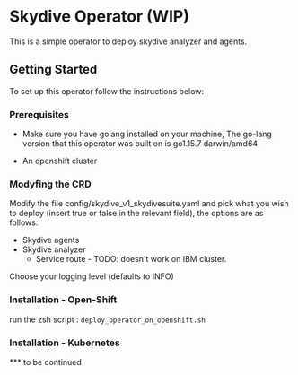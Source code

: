 <!-- ABOUT THE PROJECT -->

# Skydive Operator (WIP)

This is a simple operator to deploy skydive analyzer and agents.

<!-- GETTING STARTED -->

## Getting Started

To set up this operator follow the instructions below:

### Prerequisites

* Make sure you have golang installed on your machine, The go-lang version that this operator was built on is go1.15.7
  darwin/amd64

* An openshift cluster


### Modyfing the CRD
Modify the file config/skydive_v1_skydivesuite.yaml and pick what you wish to deploy (insert true or false in the relevant field), the options are as follows:
* Skydive agents
* Skydive analyzer
    * Service route - TODO: doesn't work on IBM cluster.   
    
Choose your logging level (defaults to INFO)


### Installation - Open-Shift

run the zsh script :
    ```deploy_operator_on_openshift.sh```

### Installation - Kubernetes
*** to be continued
